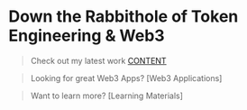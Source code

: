 # Down the Rabbithole of Token Engineering & Web3

> Check out my latest work [CONTENT](https://github.com/curiousrabbit-eth/TokenEngineering/blob/main/CONTENT.md)

> Looking for great Web3 Apps? [Web3 Applications]

> Want to learn more? [Learning Materials]
